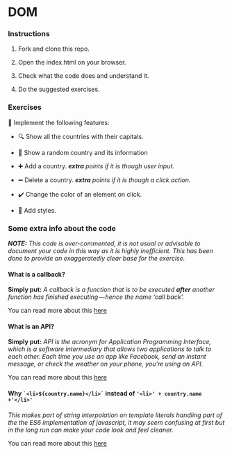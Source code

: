 # DOM

### Instructions

1. Fork and clone this repo.

2. Open the index.html on your browser.

3. Check what the code does and understand it.

4. Do the suggested exercises.

  

### Exercises

:memo: Implement the following features:

- :mag: Show all the countries with their capitals.

- :book: Show a random country and its information

- :heavy_plus_sign: Add a country. _**extra** points if it is though user input._
	
- :heavy_minus_sign: Delete a country. _**extra** points if it is though a click action._

- :heavy_check_mark: Change the color of an element on click.

- :nail_care: Add styles.

  
### Some extra info about the code

**_NOTE:_**
_This code is over-commented, it is not usual or advisable to document your code in this way as it is highly inefficient. This has been done to provide an exaggeratedly clear base for the exercise._


#### What is a callback?
**Simply put:**  _A callback is a function that is to be executed_ **_after_** _another function has finished executing — hence the name ‘call back’._

You can read more about this [here](https://codeburst.io/javascript-what-the-heck-is-a-callback-aba4da2deced)

#### What is an API?
**Simply put:**  _API is the acronym for Application Programming Interface, which is a software intermediary that allows two applications to talk to each other. Each time you use an app like Facebook, send an instant message, or check the weather on your phone, you’re using an API._

You can read more about this [here](https://www.mulesoft.com/resources/api/what-is-an-api)

#### Why `` `<li>${country.name}</li>` `` instead of `'<li>' + country.name +'</li>'`
_This makes part of string interpolation on template literals handling part of the the ES6 implementation of javascript, it may seem confusing at first but in the long run can make your code look and feel cleaner._

You can read more about this [here](https://medium.com/predict/switching-to-es6-part-2-string-interpolation-and-template-literals-2f1b0ee56740)